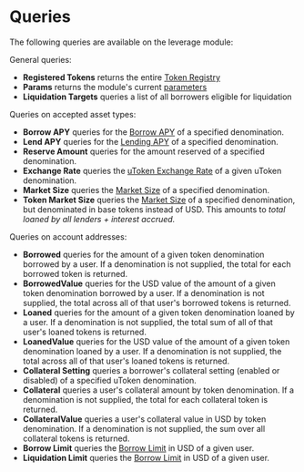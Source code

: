 # Queries

The following queries are available on the leverage module:

General queries:
- **Registered Tokens** returns the entire [Token Registry](02_state.md#Token-Registry)
- **Params** returns the module's current [parameters](07_params.md)
- **Liquidation Targets** queries a list of all borrowers eligible for liquidation

Queries on accepted asset types:
- **Borrow APY** queries for the [Borrow APY](01_concepts.md#Borrow-APY) of a specified denomination.
- **Lend APY** queries for the [Lending APY](01_concepts.md#Lending-APY) of a specified denomination.
- **Reserve Amount** queries for the amount reserved of a specified denomination.
- **Exchange Rate** queries the [uToken Exchange Rate](01_concepts.md#uToken-Exchange-Rate) of a given uToken denomination.
- **Market Size** queries the [Market Size](01_concepts.md#Market-Size) of a specified denomination.
- **Token Market Size** queries the [Market Size](01_concepts.md#Market-Size) of a specified denomination, but denominated in base tokens instead of USD. This amounts to _total loaned by all lenders + interest accrued._

Queries on account addresses:
- **Borrowed** queries for the amount of a given token denomination borrowed by a user. If a denomination is not supplied, the total for each borrowed token is returned.
- **BorrowedValue** queries for the USD value of the amount of a given token denomination borrowed by a user. If a denomination is not supplied, the total across all of that user's borrowed tokens is returned.
- **Loaned** queries for the amount  of a given token denomination loaned by a user. If a denomination is not supplied, the total sum of all of that user's loaned tokens is returned.
- **LoanedValue** queries for the USD value of the amount  of a given token denomination loaned by a user. If a denomination is not supplied, the total across all of that user's loaned tokens is returned.
- **Collateral Setting** queries a borrower's collateral setting (enabled or disabled) of a specified uToken denomination.
- **Collateral** queries a user's collateral amount by token denomination. If a denomination is not supplied, the total for each collateral token is returned.
- **CollateralValue** queries a user's collateral value in USD by token denomination. If a denomination is not supplied, the sum over all collateral tokens is returned.
- **Borrow Limit** queries the [Borrow Limit](01_concepts.md#Borrow-Limit) in USD of a given user.
- **Liquidation Limit** queries the [Borrow Limit](01_concepts.md#Liquidation-Limit) in USD of a given user.